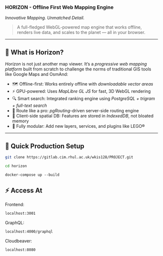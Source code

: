 ### HORIZON - Offline First Web Mapping Engine 

*Innovative Mapping. Unmatched Detail.*  


> A full-fledged WebGL-powered map engine that works offline, renders live data, and scales to the planet — all in your browser.

---

## 🧠 What is Horizon?

*Horizon* is not just another map viewer. It’s a *progressive web mapping platform* built from scratch to challenge the norms of traditional GIS tools like Google Maps and OsmAnd:

- 🗺 Offline-first: Works entirely offline with *downloadable vector areas*
- ⚡ GPU-powered: Uses *MapLibre GL JS* for fast, 3D WebGL rendering
- 🔍 Smart search: Integrated ranking engine using *PostgreSQL + trigram + full-text search*
- 🧭 Route like a pro: *pgRouting*-driven server-side routing engine
- 💾 Client-side spatial DB: Features are stored in *IndexedDB*, not bloated memory
- 🧩 Fully modular: Add new layers, services, and plugins like LEGO®

---

## 🚀 Quick Production Setup

```bash
git clone https://gitlab.cim.rhul.ac.uk/wkis128/PROJECT.git
```
```bash
cd horizon
```
```bash
docker-compose up --build
```

##  ⚡ Access At
Frontend:
```bash
localhost:3001
```
GraphQL:
```bash
localhost:4000/graphql
```
Cloudbeaver:
```bash
localhost:8080
```


